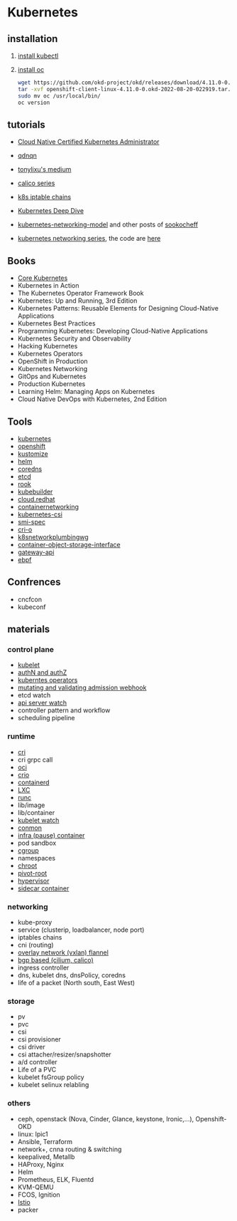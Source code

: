 # Kubernetes

## installation

1. [install kubectl](https://kubernetes.io/docs/tasks/tools/install-kubectl-linux/)

2. [install oc](https://console.redhat.com/openshift/downloads)

    ``` bash
    wget https://github.com/okd-project/okd/releases/download/4.11.0-0.okd-2022-08-20-022919/openshift-client-linux-4.11.0-0.okd-2022-08-20-022919.tar.gz
    tar -xvf openshift-client-linux-4.11.0-0.okd-2022-08-20-022919.tar.gz
    sudo mv oc /usr/local/bin/
    oc version
    ```

## tutorials

- [Cloud Native Certified Kubernetes Administrator](https://lucid.app/lucidchart/b1b62a6e-1266-41dd-b48d-3c44252fb88f/view)

- [qdnqn](https://qdnqn.com/)

- [tonylixu's medium](https://tonylixu.medium.com/)

- [calico series](https://projectcalico.docs.tigera.io/about/about-calico)

- [k8s iptable chains](https://examples.openshift.pub/networking/k8s-iptables-chains/)

- [Kubernetes Deep Dive](https://acloudguru.com/course/kubernetes-deep-dive)

- [kubernetes-networking-model](https://sookocheff.com/post/kubernetes/understanding-kubernetes-networking-model/) and other posts of [sookocheff](https://sookocheff.com/)

- [kubernetes networking series](https://www.youtube.com/playlist?list=PLSAko72nKb8QWsfPpBlsw-kOdMBD7sra-), the code are [here](https://github.com/gary-RR/)

## Books

- [Core Kubernetes](https://www.manning.com/books/core-kubernetes)
- Kubernetes in Action
- The Kubernetes Operator Framework Book
- Kubernetes: Up and Running, 3rd Edition
- Kubernetes Patterns: Reusable Elements for Designing Cloud-Native Applications
- Kubernetes Best Practices
- Programming Kubernetes: Developing Cloud-Native Applications
- Kubernetes Security and Observability
- Hacking Kubernetes
- Kubernetes Operators
- OpenShift in Production
- Kubernetes Networking
- GitOps and Kubernetes
- Production Kubernetes
- Learning Helm: Managing Apps on Kubernetes
- Cloud Native DevOps with Kubernetes, 2nd Edition

## Tools

- [kubernetes](https://kubernetes.io/docs/home/)
- [openshift](https://docs.openshift.com/container-platform/4.8/welcome/index.html)
- [kustomize](https://kustomize.io/)
- [helm](https://helm.sh/docs/)
- [coredns](https://coredns.io/)
- [etcd](https://etcd.io/)
- [rook](https://rook.io/)
- [kubebuilder](https://book.kubebuilder.io/)
- [cloud.redhat](https://cloud.redhat.com/learn/topics/operators)
- [containernetworking](https://github.com/containernetworking/cni)
- [kubernetes-csi](https://kubernetes-csi.github.io/docs/)
- [smi-spec](https://smi-spec.io/)
- [cri-o](https://cri-o.io/)
- [k8snetworkplumbingwg](https://github.com/k8snetworkplumbingwg/multus-cni)
- [container-object-storage-interface](https://container-object-storage-interface.github.io/)
- [gateway-api](https://gateway-api.sigs.k8s.io/)
- [ebpf](https://ebpf.io/)

## Confrences

- cncfcon
- kubeconf

## materials

### control plane

- [kubelet](https://aws.plainenglish.io/kubernetes-deep-dive-kubelet-e4527ed56f4c)
- [authN and authZ](https://faun.pub/how-to-add-an-user-to-a-kubernetes-cluster-an-overview-of-authn-in-k8s-d198adc08119)
- [kuberntes operators](https://developer.ibm.com/learningpaths/kubernetes-operators/operators-extend-kubernetes/)
- [mutating and validating admission webhook](https://slack.engineering/simple-kubernetes-webhook/)
- etcd watch
- [api server watch](https://sysdig.com/blog/monitor-kubernetes-api-server/)
- controller pattern and workflow
- scheduling pipeline

### runtime

- [cri](https://www.aquasec.com/cloud-native-academy/container-security/container-runtime-interface/)
- cri grpc call
- [oci](https://phoenixnap.com/kb/docker-vs-containerd-vs-cri-o)
- [crio](https://cri-o.io/)
- [containerd](https://earthly.dev/blog/containerd-vs-docker/)
- [LXC](https://earthly.dev/blog/lxc-vs-docker/)
- [runc](https://stackoverflow.com/questions/41645665/how-containerd-compares-to-runc)
- lib/image
- lib/container
- [kubelet watch](https://aws.plainenglish.io/kubernetes-deep-dive-kubelet-e4527ed56f4c)
- [conmon](https://github.com/containers/conmon)
- [infra (pause) container](https://blog.devgenius.io/k8s-pause-container-f7abd1e9b488)
- pod sandbox
- [cgroup](https://www.nginx.com/blog/what-are-namespaces-cgroups-how-do-they-work/)
- namespaces
- [chroot](https://www.howtogeek.com/441534/how-to-use-the-chroot-command-on-linux/)
- [pivot-root](https://superuser.com/questions/1575316/usage-of-chroot-after-pivot-root)
- [hypervisor](https://www.virtasant.com/blog/hypervisors-a-comprehensive-guide)
- [sidecar container](https://www.containiq.com/post/kubernetes-sidecar-container)

### networking

- kube-proxy
- service (clusterip, loadbalancer, node port)
- iptables chains
- cni (routing)
- [overlay network (vxlan) flannel](https://community.arm.com/arm-community-blogs/b/tools-software-ides-blog/posts/understanding-and-deploying-overlay-networks)
- [bgp based (cilium, calico)](https://www.ibm.com/docs/en/cloud-private/3.2.0?topic=ins-calico)
- ingress controller
- dns, kubelet dns, dnsPolicy, coredns
- life of a packet (North south, East West)

### storage

- pv
- pvc
- csi
- csi provisioner
- csi driver
- csi attacher/resizer/snapshotter
- a/d controller
- Life of a PVC
- kubelet fsGroup policy
- kubelet selinux relabling

### others

- ceph, openstack (Nova, Cinder, Glance, keystone, Ironic,...), Openshift-OKD
- linux: lpic1
- Ansible, Terraform
- network+, cnna routing & switching
- keepalived, Metallb
- HAProxy, Nginx
- Helm
- Prometheus, ELK, Fluentd
- KVM-QEMU
- FCOS, Ignition
- [Istio](https://tetrate.io/what-is-istio-service-mesh/)
- packer
